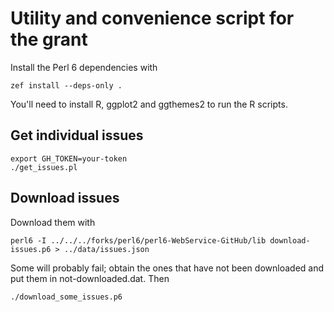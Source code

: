 # Utility and convenience script for the grant

Install the Perl 6 dependencies with

    zef install --deps-only .
	
You'll need to install R, ggplot2 and ggthemes2 to run the R scripts.

## Get individual issues

    export GH_TOKEN=your-token
    ./get_issues.pl
    
## Download issues

Download them with 

    perl6 -I ../../../forks/perl6/perl6-WebService-GitHub/lib download-issues.p6 > ../data/issues.json

Some will probably fail; obtain the ones that have not been downloaded
and put them in not-downloaded.dat. Then

    ./download_some_issues.p6
    
    
